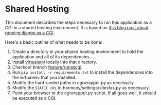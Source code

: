 # Shared Hosting

This document describes the steps necessary to run this application as a CGI in a shared hosting environment. It is based on [this blog post about running django as a CGI](http://joemaller.com/1467/django-via-cgi-on-shared-hosting/).

Here's a basic outline of what needs to be done:

1. Create a directory in your shared hosting environment to hold the application and all of its dependencies.
1. Install [virtualenv](http://www.virtualenv.org/) locally into that directory.
1. Checkout branch [feature/runascgi](/Harvard-ATG/HarmonyLab/tree/feature/runascgi).
1. Run `pip install -r requirements.txt` to install the dependencies into the virtualenv that you installed.
1. Modify the hard-coded paths in cgiwrapper.py as necessary.
1. Modify the `STATIC_URL` in harmony/settings/sitesfas.py as necessary.
1. Point your browser to the cgiwrapper.py script. If all goes well, it should be executed as a CGI.
